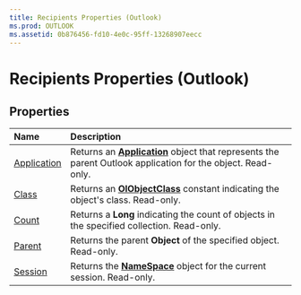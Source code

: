 ```yaml
---
title: Recipients Properties (Outlook)
ms.prod: OUTLOOK
ms.assetid: 0b876456-fd10-4e0c-95ff-13268907eecc
---
```



# Recipients Properties (Outlook)

## Properties



|**Name**|**Description**|
|:-----|:-----|
|[Application](recipients-application-property-outlook.md)|Returns an  **[Application](application-object-outlook.md)** object that represents the parent Outlook application for the object. Read-only.|
|[Class](recipients-class-property-outlook.md)|Returns an  **[OlObjectClass](olobjectclass-enumeration-outlook.md)** constant indicating the object's class. Read-only.|
|[Count](recipients-count-property-outlook.md)|Returns a  **Long** indicating the count of objects in the specified collection. Read-only.|
|[Parent](recipients-parent-property-outlook.md)|Returns the parent  **Object** of the specified object. Read-only.|
|[Session](recipients-session-property-outlook.md)|Returns the  **[NameSpace](namespace-object-outlook.md)** object for the current session. Read-only.|

